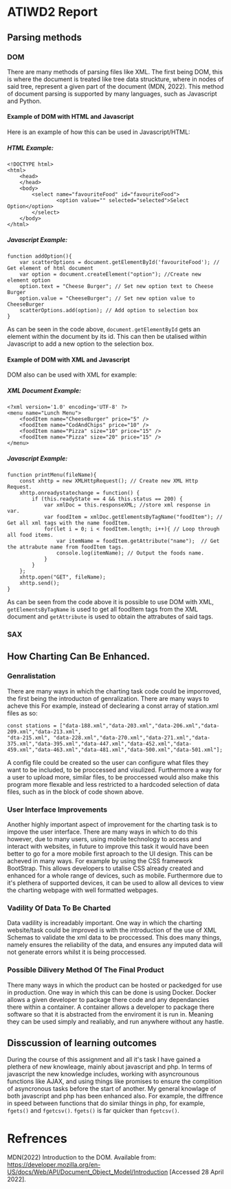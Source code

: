 # ATIWD2 Report
## Parsing methods

### DOM
There are many methods of parsing files like XML. The first being DOM, this is where the document is treated like tree data struckture, where in nodes of said tree, represent a given part of the document (MDN, 2022). This method of document parsing is supported by many languages, such as Javascript and Python.
#### Example of DOM with HTML and Javascript
Here is an example of how this can be used in Javascript/HTML:
##### HTML Example:
```
<!DOCTYPE html>
<html>
    <head>
    </head>
    <body>
        <select name="favouriteFood" id="favouriteFood">
                <option value="" selected="selected">Select Option</option>
        </select>
    </body>
</html>
```
##### Javascript Example:
```
function addOption(){
    var scatterOptions = document.getElementById('favouriteFood'); // Get element of html document
    var option = document.createElement("option"); //Create new element option
    option.text = "Cheese Burger"; // Set new option text to Cheese Burger
    option.value = "CheeseBurger"; // Set new option value to CheeseBurger
    scatterOptions.add(option); // Add option to selection box
}
```
As can be seen in the code above, ```document.getElementById``` gets an element within the document by its id. This can then be utalised within Javascript to add a new option to the selection box. 

#### Example of DOM with XML and Javascript
DOM also can be used with XML for example:

##### XML Document Example:
```
<?xml version='1.0' encoding='UTF-8' ?>
<menu name="Lunch Menu">
    <foodItem name="CheeseBurger" price="5" />
    <foodItem name="CodAndChips" price="10" />
    <foodItem name="Pizza" size="10" price="15" />
    <foodItem name="Pizza" size="20" price="15" />
</menu>
```

##### Javascript Example:

```
function printMenu(fileName){
    const xhttp = new XMLHttpRequest(); // Create new XML Http Request.
    xhttp.onreadystatechange = function() {
        if (this.readyState == 4 && this.status == 200) {
            var xmlDoc = this.responseXML; //store xml response in var.
            var foodItem = xmlDoc.getElementsByTagName("foodItem"); // Get all xml tags with the name foodItem.
            for(let i = 0; i < foodItem.length; i++){ // Loop through all food items.
                var itemName = foodItem.getAttribute("name");  // Get the attrabute name from foodItem tags.
                console.log(itemName); // Output the foods name.
            }
        }
    };
    xhttp.open("GET", fileName);
    xhttp.send();
}
```
As can be seen from the code above it is possible to use DOM with XML, ```getElementsByTagName``` is used to get all foodItem tags from the XML document and ```getAttribute``` is used to obtain the attrabutes of said tags.

### SAX


## How Charting Can Be Enhanced. 
### Genralistation
There are many ways in which the charting task code could be imporroved, the first being the introducton of genralization. There are many ways to acheve this For example, instead of declearing a const array of station.xml files as so:
```
const stations = ["data-188.xml","data-203.xml","data-206.xml","data-209.xml","data-213.xml",
"dta-215.xml", "data-228.xml","data-270.xml","data-271.xml","data-375.xml","data-395.xml","data-447.xml","data-452.xml","data-459.xml","data-463.xml","data-481.xml","data-500.xml","data-501.xml"];
```
A config file could be created so the user can configure what files they want to be included, to be proccessed and visulized. Furthermore a way for a user to upload more, similar files, to be proccessed would also make this program more flexable and less restricted to a hardcoded selection of data files, such as in the block of code shown above.

### User Interface Improvements
Another highly important aspect of improvement for the charting task is to impove the user interface. There are many ways in which to do this however, due to many users, using mobile technology to access and interact with websites, in future to improve this task it would have been better to go for a more mobile first aproach to the UI design. This can be acheved in many ways. For example by using the CSS framework BootStrap. This allows developers to utalise CSS already created and enhanced for a whole range of devices, such as mobile. Furthermore due to it's plethera of supported devices, it can be used to allow all devices to view the charting webpage with well formatted webpages.

### Vadility Of Data To Be Charted
Data vadility is increadably important. One way in which the charting website/task could be improved is with the introduction of the use of XML Schemas to validate the xml data to be proccessed. This does many things, namely ensures the reliability of the data, and ensures any imputed data will not generate errors whilst it is being proccessed.
### Possible Dilivery Method Of The Final Product
There many ways in which the product can be hosted or packedged for use in production. One way in which this can be done is using Docker. Docker allows a given developer to package there code and any dependancies there within a container. A container allows a developer to package there software so that it is abstracted from the enviroment it is run in. Meaning they can be used simply and realiably, and run anywhere without any hastle. 

## Disscussion of learning outcomes
During the course of this assignment and all it's task I have gained a plethera of new knowleage, mainly about javascript and php. In terms of javascript the new knowledge includes, working with asyncrounous functions like AJAX, and using things like promises to ensure the complition of asyncronous tasks before the start of another. My general knowlage of both javascript and php has been enhanced also. For example, the diffrence in speed between functions that do similar things in php, for example, ```fgets()``` and  ```fgetcsv()```. ```fgets()``` is far quicker than ```fgetcsv()```. 

# Refrences
MDN(2022) Introduction to the DOM. Available from: https://developer.mozilla.org/en-US/docs/Web/API/Document_Object_Model/Introduction [Accessed 28 April 2022].
